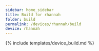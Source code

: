 ```yaml
---
sidebar: home_sidebar
title: Build for rhannah
folder: build
permalink: /devices/rhannah/build
device: rhannah
---
```

{% include templates/device_build.md %}

